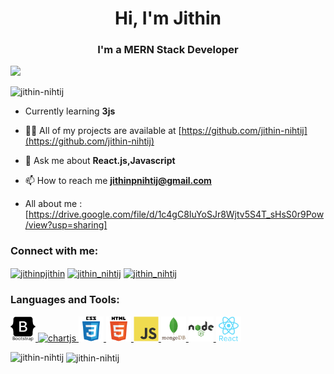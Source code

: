 <h1 align="center">Hi, I'm Jithin</h1>
<h3 align="center">I'm a MERN Stack Developer</h3>

<img src="https://media1.tenor.com/m/kxiro8Eecb8AAAAd/coding.gif">
<p align="left"> <img src="https://komarev.com/ghpvc/?username=jithin-nihtij&label=Profile%20views&color=0e75b6&style=flat" alt="jithin-nihtij" /> </p>

- Currently learning **3js**

- 👨‍💻 All of my projects are available at [https://github.com/jithin-nihtij](https://github.com/jithin-nihtij)

- 💬 Ask me about **React.js,Javascript**

- 📫 How to reach me **jithinpnihtij@gmail.com**

- All about me : [https://drive.google.com/file/d/1c4gC8IuYoSJr8Wjtv5S4T_sHsS0r9Pow/view?usp=sharing]

  

<h3 align="left">Connect with me:</h3>
<p align="left">
<a href="https://linkedin.com/in/jithinpjithin" target="blank"><img align="center" src="https://raw.githubusercontent.com/rahuldkjain/github-profile-readme-generator/master/src/images/icons/Social/linked-in-alt.svg" alt="jithinpjithin" height="30" width="40" /></a>
<a href="https://instagram.com/jithin_nihtij" target="blank"><img align="center" src="https://raw.githubusercontent.com/rahuldkjain/github-profile-readme-generator/master/src/images/icons/Social/instagram.svg" alt="jithin_nihtij" height="30" width="40" /></a>
<a href="https://www.youtube.com/channel/UCp4lDTwJeMkMNioePmrKX-Q" target="blank"><img align="center" src="https://raw.githubusercontent.com/rahuldkjain/github-profile-readme-generator/master/src/images/icons/Social/youtube.svg" alt="jithin_nihtij" height="30" width="40" /></a>
  
</p>

<h3 align="left">Languages and Tools:</h3>
<p align="left"> <a href="https://getbootstrap.com" target="_blank" rel="noreferrer"> <img src="https://raw.githubusercontent.com/devicons/devicon/master/icons/bootstrap/bootstrap-plain-wordmark.svg" alt="bootstrap" width="40" height="40"/> </a> <a href="https://www.chartjs.org" target="_blank" rel="noreferrer"> <img src="https://www.chartjs.org/media/logo-title.svg" alt="chartjs" width="40" height="40"/> </a> <a href="https://www.w3schools.com/css/" target="_blank" rel="noreferrer"> <img src="https://raw.githubusercontent.com/devicons/devicon/master/icons/css3/css3-original-wordmark.svg" alt="css3" width="40" height="40"/> </a> <a href="https://www.w3.org/html/" target="_blank" rel="noreferrer"> <img src="https://raw.githubusercontent.com/devicons/devicon/master/icons/html5/html5-original-wordmark.svg" alt="html5" width="40" height="40"/> </a> <a href="https://developer.mozilla.org/en-US/docs/Web/JavaScript" target="_blank" rel="noreferrer"> <img src="https://raw.githubusercontent.com/devicons/devicon/master/icons/javascript/javascript-original.svg" alt="javascript" width="40" height="40"/> </a> <a href="https://www.mongodb.com/" target="_blank" rel="noreferrer"> <img src="https://raw.githubusercontent.com/devicons/devicon/master/icons/mongodb/mongodb-original-wordmark.svg" alt="mongodb" width="40" height="40"/> </a> <a href="https://nodejs.org" target="_blank" rel="noreferrer"> <img src="https://raw.githubusercontent.com/devicons/devicon/master/icons/nodejs/nodejs-original-wordmark.svg" alt="nodejs" width="40" height="40"/> </a> <a href="https://reactjs.org/" target="_blank" rel="noreferrer"> <img src="https://raw.githubusercontent.com/devicons/devicon/master/icons/react/react-original-wordmark.svg" alt="react" width="40" height="40"/> </a> </p>

<p><img align="left" src="https://github-readme-stats.vercel.app/api/top-langs?username=jithin-nihtij&show_icons=true&locale=en&layout=compact" alt="jithin-nihtij" /></p>

<p>&nbsp;<img align="center" src="https://github-readme-stats.vercel.app/api?username=jithin-nihtij&show_icons=true&locale=en" alt="jithin-nihtij" /></p>
